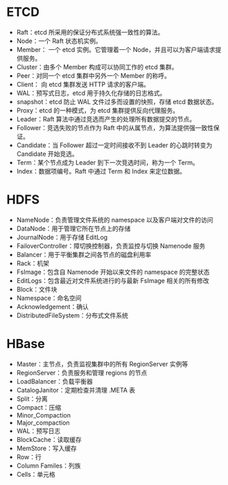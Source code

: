 # ETCD

- Raft：etcd 所采用的保证分布式系统强一致性的算法。
- Node：一个 Raft 状态机实例。
- Member： 一个 etcd 实例。它管理着一个 Node，并且可以为客户端请求提供服务。
- Cluster：由多个 Member 构成可以协同工作的 etcd 集群。
- Peer：对同一个 etcd 集群中另外一个 Member 的称呼。
- Client： 向 etcd 集群发送 HTTP 请求的客户端。
- WAL：预写式日志，etcd 用于持久化存储的日志格式。
- snapshot：etcd 防止 WAL 文件过多而设置的快照，存储 etcd 数据状态。
- Proxy：etcd 的一种模式，为 etcd 集群提供反向代理服务。
- Leader：Raft 算法中通过竞选而产生的处理所有数据提交的节点。
- Follower：竞选失败的节点作为 Raft 中的从属节点，为算法提供强一致性保证。
- Candidate：当 Follower 超过一定时间接收不到 Leader 的心跳时转变为 Candidate 开始竞选。
- Term：某个节点成为 Leader 到下一次竞选时间，称为一个 Term。
- Index：数据项编号。Raft 中通过 Term 和 Index 来定位数据。

# HDFS

- NameNode：负责管理文件系统的 namespace 以及客户端对文件的访问
- DataNode：用于管理它所在节点上的存储
- JournalNode：用于存储 EditLog
- FailoverController：障切换控制器，负责监控与切换 Namenode 服务
- Balancer：用于平衡集群之间各节点的磁盘利用率
- Rack：机架
- FsImage：包含自 Namenode 开始以来文件的 namespace 的完整状态
- EditLogs：包含最近对文件系统进行的与最新 FsImage 相关的所有修改
- Block：文件块
- Namespace：命名空间
- Acknowledgement：确认
- DistributedFileSystem：分布式文件系统

# HBase

- Master：主节点，负责监视集群中的所有 RegionServer 实例等
- RegionServer：负责服务和管理 regions 的节点
- LoadBalancer：负载平衡器
- CatalogJanitor：定期检查并清理 .META 表
- Split：分离
- Compact：压缩
- Minor_Compaction
- Major_compaction
- WAL：预写日志
- BlockCache：读取缓存
- MemStore：写入缓存
- Row：行
- Column Familes：列族
- Cells：单元格